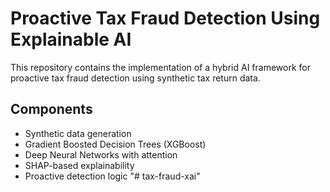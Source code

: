 # Proactive Tax Fraud Detection Using Explainable AI

This repository contains the implementation of a hybrid AI framework for proactive tax fraud detection using synthetic tax return data.

## Components
- Synthetic data generation
- Gradient Boosted Decision Trees (XGBoost)
- Deep Neural Networks with attention
- SHAP-based explainability
- Proactive detection logic
"# tax-fraud-xai" 
